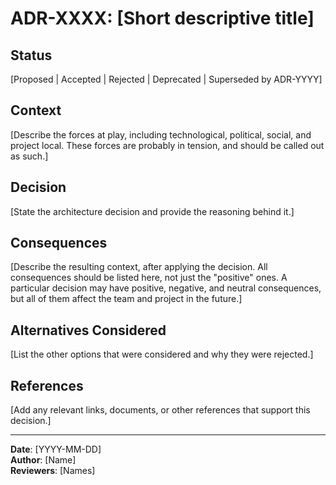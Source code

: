 # ADR-XXXX: [Short descriptive title]

## Status
[Proposed | Accepted | Rejected | Deprecated | Superseded by ADR-YYYY]

## Context
[Describe the forces at play, including technological, political, social, and project local. These forces are probably in tension, and should be called out as such.]

## Decision
[State the architecture decision and provide the reasoning behind it.]

## Consequences
[Describe the resulting context, after applying the decision. All consequences should be listed here, not just the "positive" ones. A particular decision may have positive, negative, and neutral consequences, but all of them affect the team and project in the future.]

## Alternatives Considered
[List the other options that were considered and why they were rejected.]

## References
[Add any relevant links, documents, or other references that support this decision.]

---

**Date**: [YYYY-MM-DD]  
**Author**: [Name]  
**Reviewers**: [Names]